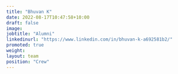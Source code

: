 ```yaml
---
title: "Bhuvan K"
date: 2022-08-17T10:47:58+10:00
draft: false
image: 
jobtitle: "Alumni"
linkedinurl: "https://www.linkedin.com/in/bhuvan-k-a692581b2/"
promoted: true
weight: 
layout: team
position: "Crew"
---
```



